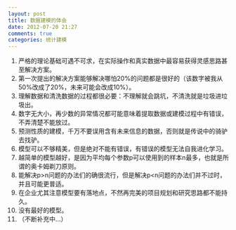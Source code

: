 ```yaml
---
layout: post
title: 数据建模的体会
date: 2012-07-20 21:27
comments: true
categories: 统计建模
---
```

<ol>
	<li>严格的理论基础可遇不可求，在实际操作和真实数据中最容易获得灵感思路甚至解决方案。</li>
	<li>第一次提出的解决方案能够解决哪怕20%的问题都是很好的（该数字被我从50%改成了20%，未来可能会改成10%）。</li>
	<li>理解数据和清洗数据的过程都很必要：不理解就会跳坑，不清洗就是垃圾进垃圾出。</li>
	<li>数字无大小，再少数的异常情况都可能意味着提取数据或建模过程中有错误，不弄清楚不能放过。</li>
	<li>预测性质的建模，千万不要误用含有未来信息的数据，否则就是传说中的骑驴去找驴。</li>
	<li>模型可以不够精美，但是绝对不能有错误，有错误的模型无法自我进化学习。</li>
	<li>越简单的模型越好，是因为平均每个参数p可以使用到的样本n最多，也就是所谓的奥卡姆剃刀原则。</li>
	<li>能解决p&gt;n问题的办法们的确很流行，但是解决p&lt;n问题的办法们并不过时，并且可能更普适。</li>
	<li>在企业尤其注意模型要有落地点，不然再完美的项目规划和研究思路都不能持久。</li>
	<li>没有最好的模型。</li>
	<li>（不断补充中...）</li>
</ol>
